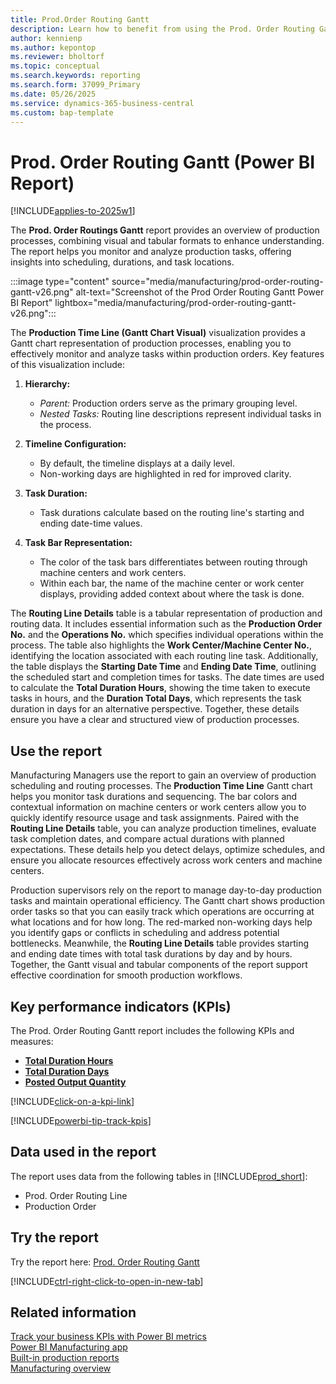 ```yaml
---
title: Prod.Order Routing Gantt
description: Learn how to benefit from using the Prod. Order Routing Gantt report.
author: kennienp
ms.author: kepontop
ms.reviewer: bholtorf
ms.topic: conceptual
ms.search.keywords: reporting
ms.search.form: 37099_Primary
ms.date: 05/26/2025
ms.service: dynamics-365-business-central
ms.custom: bap-template
---
```


# Prod. Order Routing Gantt (Power BI Report)

[!INCLUDE[applies-to-2025w1](includes/applies-to-2025w1.md)]

The **Prod. Order Routings Gantt** report provides an overview of production processes, combining visual and tabular formats to enhance understanding. The report helps you monitor and analyze production tasks, offering insights into scheduling, durations, and task locations.

:::image type="content" source="media/manufacturing/prod-order-routing-gantt-v26.png" alt-text="Screenshot of the Prod Order Routing Gantt Power BI Report" lightbox="media/manufacturing/prod-order-routing-gantt-v26.png":::

The **Production Time Line (Gantt Chart Visual)** visualization provides a Gantt chart representation of production processes, enabling you to effectively monitor and analyze tasks within production orders. Key features of this visualization include:

1. **Hierarchy:**  
   - *Parent:* Production orders serve as the primary grouping level.  
   - *Nested Tasks:* Routing line descriptions represent individual tasks in the process.  

2. **Timeline Configuration:**  
   - By default, the timeline displays at a daily level.  
   - Non-working days are highlighted in red for improved clarity.  

3. **Task Duration:**  
   - Task durations calculate based on the routing line's starting and ending date-time values.  

4. **Task Bar Representation:**  
   - The color of the task bars differentiates between routing through machine centers and work centers.  
   - Within each bar, the name of the machine center or work center displays, providing added context about where the task is done.  

The **Routing Line Details** table is a tabular representation of production and routing data. It includes essential information such as the **Production Order No.** and the **Operations No.** which specifies individual operations within the process. The table also highlights the **Work Center/Machine Center No.**, identifying the location associated with each routing line task. Additionally, the table displays the **Starting Date Time** and **Ending Date Time**, outlining the scheduled start and completion times for tasks. The date times are used to calculate the **Total Duration Hours**, showing the time taken to execute tasks in hours, and the **Duration Total Days**, which represents the task duration in days for an alternative perspective. Together, these details ensure you have a clear and structured view of production processes.

## Use the report

Manufacturing Managers use the report to gain an overview of production scheduling and routing processes. The **Production Time Line** Gantt chart helps you monitor task durations and sequencing. The bar colors and contextual information on machine centers or work centers allow you to quickly identify resource usage and task assignments. Paired with the **Routing Line Details** table, you can analyze production timelines, evaluate task completion dates, and compare actual durations with planned expectations. These details help you detect delays, optimize schedules, and ensure you allocate resources effectively across work centers and machine centers.  

Production supervisors rely on the report to manage day-to-day production tasks and maintain operational efficiency. The Gantt chart shows production order tasks so that you can easily track which operations are occurring at what locations and for how long. The red-marked non-working days help you identify gaps or conflicts in scheduling and address potential bottlenecks. Meanwhile, the **Routing Line Details** table provides starting and ending date times with total task durations by day and by hours. Together, the Gantt visual and tabular components of the report support effective coordination for smooth production workflows.  

## Key performance indicators (KPIs)

The Prod. Order Routing Gantt report includes the following KPIs and measures:

- [**Total Duration Hours**](manufacturing-powerbi-kpis.md#total-duration-hours)
- [**Total Duration Days**](manufacturing-powerbi-kpis.md#total-duration-days)
- [**Posted Output Quantity**](manufacturing-powerbi-kpis.md#posted-output-quantity)

[!INCLUDE[click-on-a-kpi-link](includes/click-on-a-kpi-link.md)]

[!INCLUDE[powerbi-tip-track-kpis](includes/powerbi-tip-track-kpis.md)]

## Data used in the report

The report uses data from the following tables in [!INCLUDE[prod_short](includes/prod_short.md)]:

- Prod. Order Routing Line
- Production Order
  
## Try the report

Try the report here: [Prod. Order Routing Gantt](https://businesscentral.dynamics.com?page=37099)

[!INCLUDE[ctrl-right-click-to-open-in-new-tab](includes/ctrl-right-click-to-open-in-new-tab.md)]

## Related information

[Track your business KPIs with Power BI metrics](track-kpis-with-power-bi-metrics.md)  
[Power BI Manufacturing app](manufacturing-powerbi-app.md)  
[Built-in production reports](production-reports.md)  
[Manufacturing overview](production-manage-manufacturing.md)
